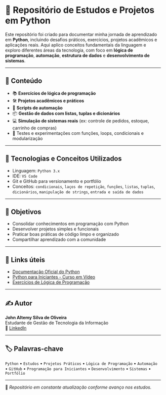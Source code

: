 # 🐍 Repositório de Estudos e Projetos em Python

Este repositório foi criado para documentar minha jornada de aprendizado em **Python**, incluindo desafios práticos, exercícios, projetos acadêmicos e aplicações reais. Aqui aplico conceitos fundamentais da linguagem e exploro diferentes áreas da tecnologia, com foco em **lógica de programação**, **automação**, **estrutura de dados** e **desenvolvimento de sistemas**.

---

## 📁 Conteúdo

- 📚 **Exercícios de lógica de programação**
- 🛠️ **Projetos acadêmicos e práticos**
- 🔄 **Scripts de automação**
- 📦 **Gestão de dados com listas, tuplas e dicionários**
- 💻 **Simulação de sistemas reais** (ex: controle de pedidos, estoque, carrinho de compras)
- 🧪 Testes e experimentações com funções, loops, condicionais e modularização

---

## 🚀 Tecnologias e Conceitos Utilizados

- Linguagem: `Python 3.x`
- IDE: `VS Code`
- Git e GitHub para versionamento e portfólio
- Conceitos: `condicionais`, `laços de repetição`, `funções`, `listas`, `tuplas`, `dicionários`, `manipulação de strings`, `entrada e saída de dados`

---

## 📌 Objetivos

- Consolidar conhecimentos em programação com Python
- Desenvolver projetos simples e funcionais
- Praticar boas práticas de código limpo e organizado
- Compartilhar aprendizado com a comunidade

---

## 📎 Links úteis

- [Documentação Oficial do Python](https://docs.python.org/pt-br/3/)
- [Python para Iniciantes - Curso em Vídeo](https://www.youtube.com/playlist?list=PLHz_AreHm4dkZ3JTf7Z1jc4sfC2V6v-xb)
- [Exercícios de Lógica de Programação](https://wiki.python.org.br/ListaDeExercicios)

---

## ✍️ Autor

**John Altemy Silva de Oliveira**  
Estudante de Gestão de Tecnologia da Informação  
📧 [LinkedIn](https://www.linkedin.com/in/john-altemy-silva-de-oliveira-b8a4b3235/)  

---

## 🏷️ Palavras-chave

`Python` • `Estudos` • `Projetos Práticos` • `Lógica de Programação` • `Automação` • `GitHub` • `Programação para Iniciantes` • `Desenvolvimento` • `Sistemas` • `Portfólio`

---

📌 *Repositório em constante atualização conforme avanço nos estudos.*
